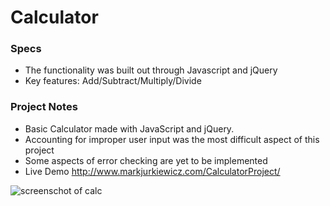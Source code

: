 # Calculator

### Specs

* The functionality was built out through Javascript and jQuery
* Key features: Add/Subtract/Multiply/Divide

### Project Notes
* Basic Calculator made with JavaScript and jQuery.
* Accounting for improper user input was the most difficult aspect of this project
* Some aspects of error checking are yet to be implemented
* Live Demo http://www.markjurkiewicz.com/CalculatorProject/

![screenschot of calc](/img/calc.png?raw=true "screenshot of calc")
